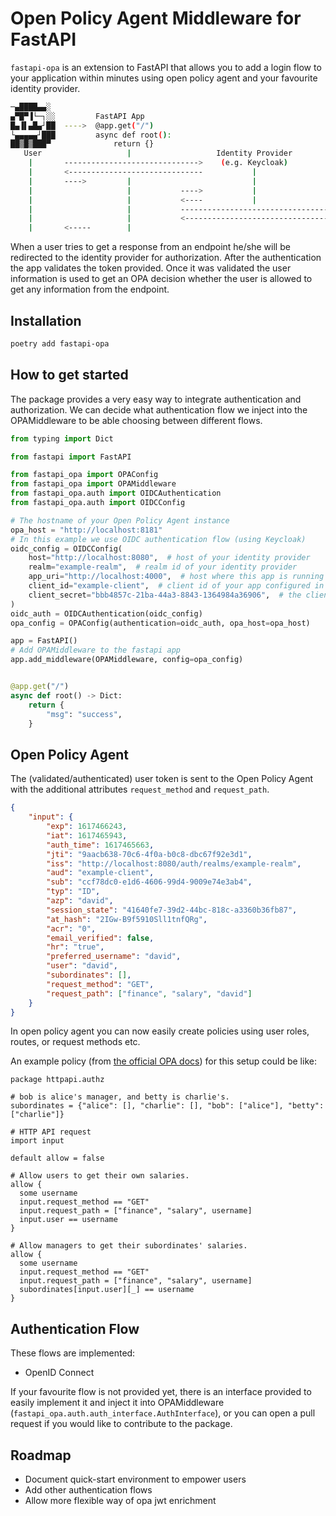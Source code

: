 # Open Policy Agent Middleware for FastAPI

`fastapi-opa` is an extension to FastAPI that allows you to add a login flow
to your application within minutes using open policy agent and your favourite
identity provider.

```bash
─▄████▄▄░
▄▀█▀▐└─┐░░         FastAPI App
█▄▐▌▄█▄┘██  ---->  @app.get("/")
└▄▄▄▄▄┘███         async def root():  
██▒█▒███▀              return {}
   User                   |                   Identity Provider
    |       ------------------------------>    (e.g. Keycloak)
    |       <------------------------------           |
    |       ---->         |                           |
    |                     |           ---->           |
    |                     |           <----           |
    |                     |           ---------------------------------->  Open Policy Agent
    |                     |           <---------------------------------- 
    |       <-----        |
```

When a user tries to get a response from an endpoint he/she will be redirected
to the identity provider for authorization.
After the authentication the app validates the token provided. Once it was
validated the user information is used to get an OPA decision whether
the user is allowed to get any information from the endpoint.

## Installation

```bash
poetry add fastapi-opa
```

## How to get started

The package provides a very easy way to integrate authentication and
authorization. We can decide what authentication flow we inject into the
OPAMiddleware to be able choosing between different flows.

```python
from typing import Dict

from fastapi import FastAPI

from fastapi_opa import OPAConfig
from fastapi_opa import OPAMiddleware
from fastapi_opa.auth import OIDCAuthentication
from fastapi_opa.auth import OIDCConfig

# The hostname of your Open Policy Agent instance
opa_host = "http://localhost:8181"
# In this example we use OIDC authentication flow (using Keycloak)
oidc_config = OIDCConfig(
    host="http://localhost:8080",  # host of your identity provider
    realm="example-realm",  # realm id of your identity provider
    app_uri="http://localhost:4000",  # host where this app is running
    client_id="example-client",  # client id of your app configured in the identity provider
    client_secret="bbb4857c-21ba-44a3-8843-1364984a36906",  # the client secret retrieved from your identity provider
)
oidc_auth = OIDCAuthentication(oidc_config)
opa_config = OPAConfig(authentication=oidc_auth, opa_host=opa_host)

app = FastAPI()
# Add OPAMiddleware to the fastapi app
app.add_middleware(OPAMiddleware, config=opa_config)


@app.get("/")
async def root() -> Dict:
    return {
        "msg": "success",
    }
```

## Open Policy Agent

The (validated/authenticated) user token is sent to the Open Policy Agent
with the additional attributes `request_method` and `request_path`.

```json
{
    "input": {
        "exp": 1617466243,
        "iat": 1617465943,
        "auth_time": 1617465663,
        "jti": "9aacb638-70c6-4f0a-b0c8-dbc67f92e3d1",
        "iss": "http://localhost:8080/auth/realms/example-realm",
        "aud": "example-client",
        "sub": "ccf78dc0-e1d6-4606-99d4-9009e74e3ab4",
        "typ": "ID",
        "azp": "david",
        "session_state": "41640fe7-39d2-44bc-818c-a3360b36fb87",
        "at_hash": "2IGw-B9f5910Sll1tnfQRg",
        "acr": "0",
        "email_verified": false,
        "hr": "true",
        "preferred_username": "david",
        "user": "david",
        "subordinates": [],
        "request_method": "GET",
        "request_path": ["finance", "salary", "david"]
    }
}
```

In open policy agent you can now easily create policies using user roles,
routes, or request methods etc.

An example policy (from [the official OPA docs](https://www.openpolicyagent.org/docs/v0.11.0/http-api-authorization/))
for this setup could be like:

```rego
package httpapi.authz

# bob is alice's manager, and betty is charlie's.
subordinates = {"alice": [], "charlie": [], "bob": ["alice"], "betty": ["charlie"]}

# HTTP API request
import input

default allow = false

# Allow users to get their own salaries.
allow {
  some username
  input.request_method == "GET"
  input.request_path = ["finance", "salary", username]
  input.user == username
}

# Allow managers to get their subordinates' salaries.
allow {
  some username
  input.request_method == "GET"
  input.request_path = ["finance", "salary", username]
  subordinates[input.user][_] == username
}
```

## Authentication Flow

These flows are implemented:

- OpenID Connect

If your favourite flow is not provided yet, there is an interface provided to
easily implement it and inject it into OPAMiddleware
(`fastapi_opa.auth.auth_interface.AuthInterface`), or you can open a pull
request if you would like to contribute to the package.

## Roadmap

- Document quick-start environment to empower users
- Add other authentication flows
- Allow more flexible way of opa jwt enrichment
